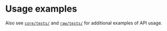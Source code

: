 # Usage examples

Also see [`core/tests/`](../core/tests/) and [`raw/tests/`](../raw/tests/) for additional examples of API usage.


